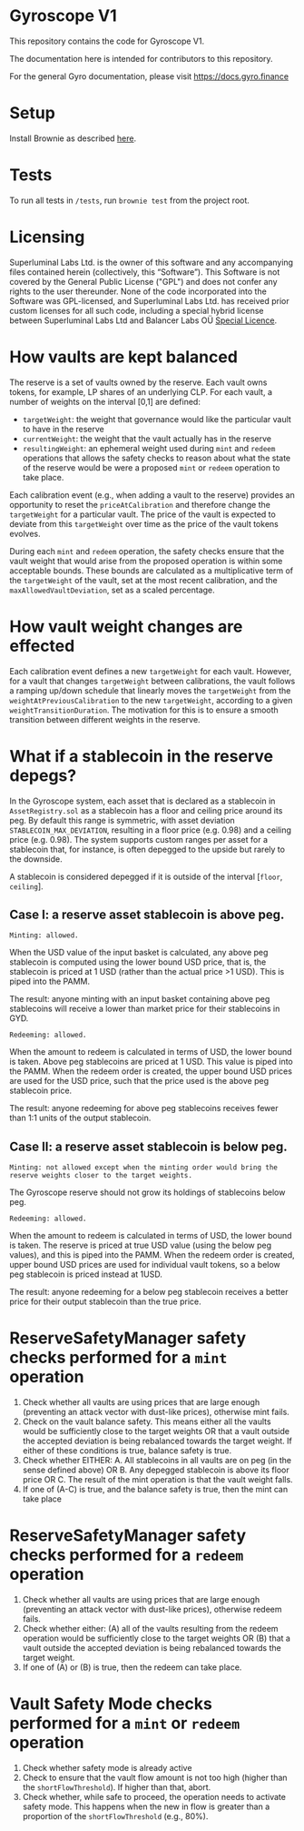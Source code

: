 # Gyroscope V1

This repository contains the code for Gyroscope V1.

The documentation here is intended for contributors to this repository.

For the general Gyro documentation, please visit https://docs.gyro.finance

# Setup

Install Brownie as described [here](https://eth-brownie.readthedocs.io/en/stable/install.html).

# Tests

To run all tests in `/tests`, run `brownie test` from the project root.

# Licensing

Superluminal Labs Ltd. is the owner of this software and any accompanying files contained herein (collectively, this “Software”). This Software is not covered by the General Public License ("GPL") and does not confer any rights to the user thereunder. None of the code incorporated into the Software was GPL-licensed, and Superluminal Labs Ltd. has received prior custom licenses for all such code, including a special hybrid license between Superluminal Labs Ltd and Balancer Labs OÜ [Special Licence](./license/GyroscopeBalancerLicense.pdf).

# How vaults are kept balanced

The reserve is a set of vaults owned by the reserve.
Each vault owns tokens, for example, LP shares of an underlying CLP.
For each vault, a number of weights on the interval [0,1] are defined:

- `targetWeight`: the weight that governance would like the particular vault to have in the reserve
- `currentWeight`: the weight that the vault actually has in the reserve
- `resultingWeight`: an ephemeral weight used during `mint` and `redeem` operations that allows the safety checks to reason about what the state of the reserve would be were a proposed `mint` or `redeem` operation to take place.

Each calibration event (e.g., when adding a vault to the reserve) provides an opportunity to reset the `priceAtCalibration` and therefore change the `targetWeight` for a particular vault.
The price of the vault is expected to deviate from this `targetWeight` over time as the price of the vault tokens evolves.

During each `mint` and `redeem` operation, the safety checks ensure that the vault weight that would arise from the proposed operation is within some acceptable bounds.
These bounds are calculated as a multiplicative term of the `targetWeight` of the vault, set at the most recent calibration, and the `maxAllowedVaultDeviation`, set as a scaled percentage.

# How vault weight changes are effected

Each calibration event defines a new `targetWeight` for each vault.
However, for a vault that changes `targetWeight` between calibrations, the vault follows a ramping up/down schedule that linearly moves the `targetWeight` from the `weightAtPreviousCalibration` to the new `targetWeight`, according to a given `weightTransitionDuration`.
The motivation for this is to ensure a smooth transition between different weights in the reserve.

# What if a stablecoin in the reserve depegs?

In the Gyroscope system, each asset that is declared as a stablecoin in `AssetRegistry.sol` as a stablecoin has a floor and ceiling price around its peg.
By default this range is symmetric, with asset deviation `STABLECOIN_MAX_DEVIATION`, resulting in a floor price (e.g. 0.98) and a ceiling price (e.g. 0.98).
The system supports custom ranges per asset for a stablecoin that, for instance, is often depegged to the upside but rarely to the downside.

A stablecoin is considered depegged if it is outside of the interval [`floor`, `ceiling`].

## Case I: a reserve asset stablecoin is above peg.

    Minting: allowed.

When the USD value of the input basket is calculated, any above peg stablecoin is computed using the lower bound USD price, that is, the stablecoin is priced at 1 USD (rather than the actual price >1 USD). This is piped into the PAMM.

The result: anyone minting with an input basket containing above peg stablecoins will receive a lower than market price for their stablecoins in GYD.

    Redeeming: allowed.

When the amount to redeem is calculated in terms of USD, the lower bound is taken. Above peg stablecoins are priced at 1 USD. This value is piped into the PAMM. When the redeem order is created, the upper bound USD prices are used for the USD price, such that the price used is the above peg stablecoin price.

The result: anyone redeeming for above peg stablecoins receives fewer than 1:1 units of the output stablecoin.

## Case II: a reserve asset stablecoin is below peg.

    Minting: not allowed except when the minting order would bring the reserve weights closer to the target weights.

The Gyroscope reserve should not grow its holdings of stablecoins below peg.

    Redeeming: allowed.

When the amount to redeem is calculated in terms of USD, the lower bound is taken. The reserve is priced at true USD value (using the below peg values), and this is piped into the PAMM. When the redeem order is created, upper bound USD prices are used for individual vault tokens, so a below peg stablecoin is priced instead at 1USD.

The result: anyone redeeming for a below peg stablecoin receives a better price for their output stablecoin than the true price.

# ReserveSafetyManager safety checks performed for a `mint` operation

1. Check whether all vaults are using prices that are large enough (preventing an attack vector with dust-like prices), otherwise mint fails.
2. Check on the vault balance safety. This means either all the vaults would be sufficiently close to the target weights OR that a vault outside the accepted deviation is being rebalanced towards the target weight. If either of these conditions is true, balance safety is true.
3. Check whether EITHER: A. All stablecoins in all vaults are on peg (in the sense defined above) OR B. Any depegged stablecoin is above its floor price OR C. The result of the mint operation is that the vault weight falls.
4. If one of (A-C) is true, and the balance safety is true, then the mint can take place

# ReserveSafetyManager safety checks performed for a `redeem` operation

1. Check whether all vaults are using prices that are large enough (preventing an attack vector with dust-like prices), otherwise redeem fails.
2. Check whether either: (A) all of the vaults resulting from the redeem operation would be sufficiently close to the target weights OR (B) that a vault outside the accepted deviation is being rebalanced towards the target weight.
3. If one of (A) or (B) is true, then the redeem can take place.

# Vault Safety Mode checks performed for a `mint` or `redeem` operation

1. Check whether safety mode is already active
2. Check to ensure that the vault flow amount is not too high (higher than the `shortFlowThreshold`). If higher than that, abort.
3. Check whether, while safe to proceed, the operation needs to activate safety mode. This happens when the new in flow is greater than a proportion of the `shortFlowThreshold` (e.g., 80%).
